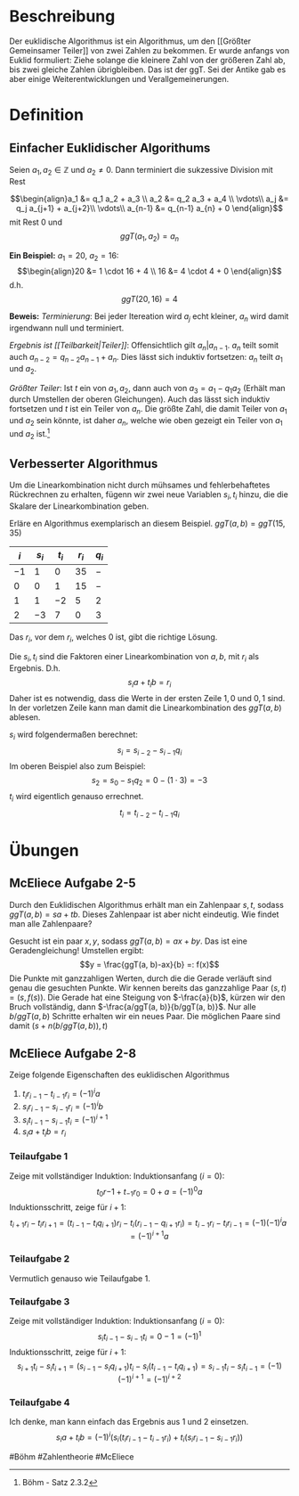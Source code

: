 # Beschreibung
Der euklidische Algorithmus ist ein Algorithmus, um den [[Größter Gemeinsamer Teiler]] von zwei Zahlen zu bekommen. Er wurde anfangs von Euklid formuliert: Ziehe solange die kleinere Zahl von der größeren Zahl ab, bis zwei gleiche Zahlen übrigbleiben. Das ist der ggT.
Sei der Antike gab es aber einige Weiterentwicklungen und Verallgemeinerungen.


# Definition
## Einfacher Euklidischer Algorithums
Seien $a_1, a_2 \in \mathbb{Z}$ und $a_2 \neq 0$. Dann terminiert die sukzessive Division mit Rest

$$\begin{align}a_1 &= q_1 a_2 + a_3 \\ 
a_2 &= q_2 a_3 + a_4 \\
\vdots\\
a_j &= q_j a_{j+1} + a_{j+2}\\
\vdots\\
a_{n-1} &= q_{n-1} a_{n} + 0
\end{align}$$
mit Rest $0$ und 
$$ggT(a_1, a_2) = a_n$$

**Ein Beispiel:**
$a_1 = 20$, $a_2=16$:
$$\begin{align}20 &= 1 \cdot 16 + 4 \\ 
16 &= 4 \cdot 4 + 0
\end{align}$$
d.h.
$$ggT(20, 16) = 4$$

**Beweis:**
*Terminierung*: Bei jeder Itereation wird $a_j$ echt kleiner, $a_n$ wird damit irgendwann null und terminiert.

*Ergebnis ist [[Teilbarkeit|Teiler]]*: Offensichtlich gilt $a_n | a_{n-1}$. $a_n$ teilt somit auch $a_{n-2} = q_{n-2}a_{n-1}+a_n$.
Dies lässt sich induktiv fortsetzen: $a_n$ teilt $a_1$ und $a_2$.

*Größter Teiler*: Ist $t$ ein von $a_1, a_2$, dann auch von $a_3 = a_1 - q_1a_2$ (Erhält man durch Umstellen der oberen Gleichungen).
Auch das lässt sich induktiv fortsetzen und $t$ ist ein Teiler von $a_n$. Die größte Zahl, die damit Teiler von $a_1$ und $a_2$ sein könnte, ist daher $a_n$, welche wie oben gezeigt ein Teiler von $a_1$ und $a_2$ ist.[^2]

## Verbesserter Algorithmus
Um die Linearkombination nicht durch mühsames und fehlerbehaftetes Rückrechnen zu erhalten, fügenn wir zwei neue Variablen $s_i, t_i$ hinzu, die die Skalare der Linearkombination geben.

Erläre en Algorithmus exemplarisch an diesem Beispiel. $ggT(a, b) = ggT(15, 35)$

| $i$  | $s_i$ | $t_i$ | $r_i$ | $q_i$ |
| ---- | ----- | ----- | ----- | ----- |
| $-1$ | $1$   | $0$     | $35$  | $-$   |
| $0$  | $0$   | $1$   | $15$  | $-$   |
| $1$  | $1$   | $-2$  | $5$  | $2$   |
| $2$  | $-3$  |  $7$     |  $0$     |  $3$     |

Das $r_i$, vor dem $r_i$, welches $0$ ist, gibt die richtige Lösung.

Die $s_i, t_i$ sind die Faktoren einer Linearkombination von $a, b$, mit $r_i$ als Ergebnis. D.h.
$$s_ia+t_ib=r_i$$
Daher ist es notwendig, dass die Werte in der ersten Zeile $1, 0$ und $0, 1$ sind.
In der vorletzen Zeile kann man damit die Linearkombination des $ggT(a, b)$ ablesen.

$s_i$ wird folgendermaßen berechnet:
$$s_{i} = s_{i-2} - s_{i-1}q_i$$
Im oberen Beispiel also zum Beispiel:
$$s_2 = s_{0}-s_{1}q_2 = 0-(1\cdot3) = -3$$
$t_i$ wird eigentlich genauso errechnet.
$$t_{i} = t_{i-2} - t_{i-1}q_i$$

# Übungen
## McEliece Aufgabe 2-5
Durch den Euklidischen Algorithmus erhält man ein Zahlenpaar $s, t$, sodass $ggT(a, b) = sa +tb$.
Dieses Zahlenpaar ist aber nicht eindeutig. Wie findet man alle Zahlenpaare?

Gesucht ist ein paar $x, y$, sodass $ggT(a, b) = ax + by$. Das ist eine Geradengleichung! Umstellen ergibt:
$$y = \frac{ggT(a, b)-ax}{b} =: f(x)$$
Die Punkte mit ganzzahligen Werten, durch die die Gerade verläuft sind genau die gesuchten Punkte. Wir kennen bereits das ganzzahlige Paar $(s, t) = (s, f(s))$.
Die Gerade hat eine Steigung von $-\frac{a}{b}$, kürzen wir den Bruch vollständig, dann $-\frac{a/ggT(a, b)}{b/ggT(a, b)}$. Nur alle $b/ggT(a, b)$ Schritte erhalten wir ein neues Paar. Die möglichen Paare sind damit $(s + n(b/ggT(a, b)), t)$

## McEliece Aufgabe 2-8
Zeige folgende Eigenschaften des euklidischen Algorithmus
1. $t_ir_{i-1}-t_{i-1}r_i = (-1)^ia$
2. $s_ir_{i-1}-s_{i-1}r_i = (-1)^ib$
3. $s_it_{i-1}-s_{i-1}t_i = (-1)^{i+1}$
4. $s_ia + t_ib = r_i$

### Teilaufgabe 1
Zeige mit vollständiger Induktion:
Induktionsanfang $(i = 0)$:
$$t_0r{-1}+t_{-1}r_0 = 0 + a = (-1)^0a$$
Induktionsschritt, zeige für $i+1$:
$$t_{i+1}r_{i}-t_{i}r_{i+1} = (t_{i-1}-t_iq_{i+1})r_{i}-t_{i}(r_{i-1}-q_{i+1}r_i) = t_{i-1}r_i-t_ir_{i-1} = (-1)(-1)^ia = (-1)^{i+1}a$$

### Teilaufgabe 2
Vermutlich genauso wie Teilaufgabe 1.

### Teilaufgabe 3
Zeige mit vollständiger Induktion:
Induktionsanfang $(i = 0)$:
$$s_it_{i-1}-s_{i-1}t_i = 0-1 = (-1)^1$$
Induktionsschritt, zeige für $i+1$:
$$s_{i+1}t_{i}-s_{i}t_{i+1} = (s_{i-1}-s_iq_{i+1})t_{i}-s_{i}(t_{i-1}-t_iq_{i+1}) = s_{i-1}t_i-s_it_{i-1} = (-1)(-1)^{i+1} = (-1)^{i+2}$$

### Teilaufgabe 4
Ich denke, man kann einfach das Ergebnis aus 1 und 2 einsetzen.
$$s_ia+t_ib = (-1)^i(s_i(t_ir_{i-1}-t_{i-1}r_i)+t_i(s_ir_{i-1}-s_{i-1}r_i))$$





[^2]: Böhm - Satz 2.3.2


#Böhm #Zahlentheorie #McEliece 